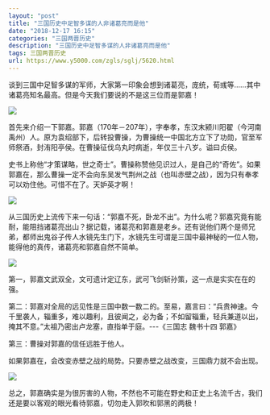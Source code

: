 ```yaml
---
layout: "post"
title: "三国历史中足智多谋的人非诸葛亮而是他"
date: "2018-12-17 16:15"
categories: "三国两晋历史"
description: "三国历史中足智多谋的人非诸葛亮而是他"
tags: 三国两晋历史
url: https://www.y5000.com/zgls/sglj/5620.html
---
```






谈到三国中足智多谋的军师，大家第一印象会想到诸葛亮，庞统，荀彧等……其中诸葛亮知名最高。但是今天我们要说的不是这三位而是郭嘉！

![](https://img.y5000.com/uploads/allimg/161123/8-161123092445617.jpg)

首先来介绍一下郭嘉。郭嘉（170年－207年），字奉孝，东汉末颍川阳翟（今河南禹州）人。原为袁绍部下，后转投曹操，为曹操统一中国北方立下了功勋，官至军师祭酒，封洧阳亭侯。在曹操征伐乌丸时病逝，年仅三十八岁。谥曰贞侯。

史书上称他“才策谋略，世之奇士”。曹操称赞他见识过人，是自己的“奇佐”。如果郭嘉在，那么曹操一定不会向东吴发气荆州之战（也叫赤壁之战），因为只有奉孝可以劝住他。可惜不在了。天妒英才啊！

![](https://img.y5000.com/uploads/allimg/161123/8-1611230924554W.jpg)

从三国历史上流传下来一句话：“郭嘉不死，卧龙不出”。为什么呢？郭嘉究竟有能耐，能阻挡诸葛亮出山？据记载，诸葛亮和郭嘉是老乡。还有说他们两个是师兄弟，都师出鬼谷子传人水镜先生门下，水镜先生可谓是三国中最神秘的一位人物，能得他的真传，诸葛亮和郭嘉自然不简单。

![](https://img.y5000.com/uploads/allimg/161123/8-161123092504415.jpg)

第一，郭嘉文武双全，文可遗计定辽东，武可飞剑斩孙策，这一点是实实在在的强。

第二：郭嘉对全局的远见性是三国中数一数二的。至易，嘉言曰：“兵贵神速。今千里袭人，辎重多，难以趣利，且彼闻之，必为备；不如留辎重，轻兵兼道以出，掩其不意。”太祖乃密出卢龙塞，直指单于庭。---《三国志
魏书十四 郭嘉》

第三：曹操对郭嘉的信任远胜于他人。

如果郭嘉在，会改变赤壁之战的局势。只要赤壁之战改变，三国鼎力就不会出现。

![](https://img.y5000.com/uploads/allimg/161123/8-161123092511496.jpg)

总之，郭嘉确实是为很厉害的人物，不然也不可能在野史和正史上名流千古，我们还是要以客观的眼光看待郭嘉，切勿走入郭吹和郭黑的两极！
